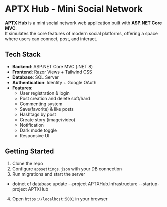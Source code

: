 # APTX Hub - Mini Social Network

**APTX Hub** is a mini social network web application built with **ASP.NET Core MVC**.  
It simulates the core features of modern social platforms, offering a space where users can connect, post, and interact.

## Tech Stack

- **Backend**: ASP.NET Core MVC (.NET 8)
- **Frontend**: Razor Views + Tailwind CSS
- **Database**: SQL Server
- **Authentication**: Identity + Google OAuth
- **Features**:
  - User registration & login
  - Post creation and delete soft/hard
  - Commenting system
  - Save(favorite) & like posts
  - Hashtags by post
  - Create story (image/video)
  - Notification
  - Dark mode toggle
  - Responsive UI

## Getting Started

1. Clone the repo  
2. Configure `appsettings.json` with your DB connection  
3. Run migrations and start the server 
- dotnet ef database update --project APTXHub.Infrastructure --startup-project APTXHub
4. Open `https://localhost:5001` in your browser